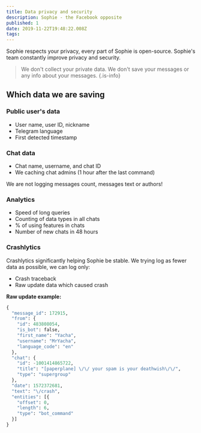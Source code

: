 ```yaml
---
title: Data privacy and security
description: Sophie - the Facebook opposite
published: 1
date: 2019-11-22T19:48:22.008Z
tags: 
---
```


Sophie respects your privacy, every part of Sophie is open-source.
Sophie's team constantly improve privacy and security.

> We don't collect your private data.
We don't save your messages or any info about your messages.
{.is-info}

## Which data we are saving

### Public user's data
- User name, user ID, nickname
- Telegram language 
- First detected timestamp

### Chat data
- Chat name, username, and chat ID
- We caching chat admins (1 hour after the last command)

We are not logging messages count, messages text or authors! 

### Analytics
- Speed of long queries
- Counting of data types in all chats
- % of using features in chats
- Number of new chats in 48 hours

### Crashlytics
Crashlytics significantly helping Sophie be stable. We trying log as fewer data as possible, we can log only:
- Crash traceback
- Raw update data which caused crash
    
**Raw update example:**
``` python
{
  "message_id": 172915,
  "from": {
    "id": 483808054,
    "is_bot": false,
    "first_name": "Yacha",
    "username": "MrYacha",
    "language_code": "en"
  },
  "chat": {
    "id": -1001414865722,
    "title": "[paperplane] \/\/ your spam is your deathwish\/\/",
    "type": "supergroup"
  },
  "date": 1572372681,
  "text": "\/crash",
  "entities": [{
    "offset": 0,
    "length": 6,
    "type": "bot_command"
  }]
}
```